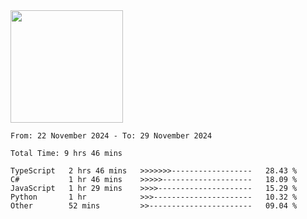 <img height="180em" src="https://github-readme-stats-eight-theta.vercel.app/api?username=bkundev&show_icons=true&theme=radical&include_all_commits=true&count_private=true"/>
<!--START_SECTION:waka-->

```all_time
From: 22 November 2024 - To: 29 November 2024

Total Time: 9 hrs 46 mins

TypeScript   2 hrs 46 mins   >>>>>>>------------------   28.43 %
C#           1 hr 46 mins    >>>>>--------------------   18.09 %
JavaScript   1 hr 29 mins    >>>>---------------------   15.29 %
Python       1 hr            >>>----------------------   10.32 %
Other        52 mins         >>-----------------------   09.04 %
```

<!--END_SECTION:waka-->